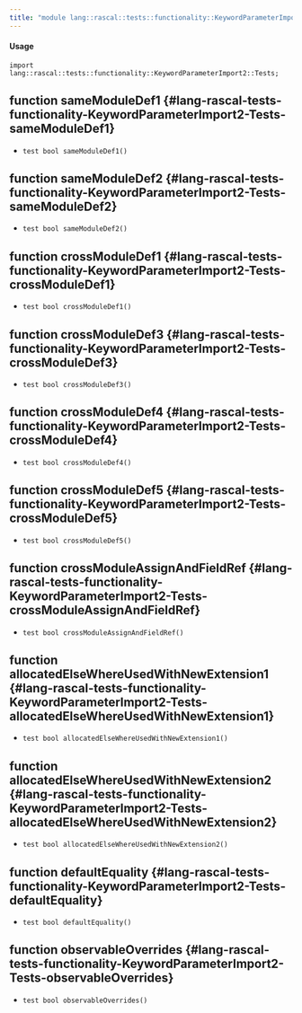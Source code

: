 ```yaml
---
title: "module lang::rascal::tests::functionality::KeywordParameterImport2::Tests"
---
```


#### Usage

`import lang::rascal::tests::functionality::KeywordParameterImport2::Tests;`


## function sameModuleDef1 {#lang-rascal-tests-functionality-KeywordParameterImport2-Tests-sameModuleDef1}

* ``test bool sameModuleDef1()``

## function sameModuleDef2 {#lang-rascal-tests-functionality-KeywordParameterImport2-Tests-sameModuleDef2}

* ``test bool sameModuleDef2()``

## function crossModuleDef1 {#lang-rascal-tests-functionality-KeywordParameterImport2-Tests-crossModuleDef1}

* ``test bool crossModuleDef1()``

## function crossModuleDef3 {#lang-rascal-tests-functionality-KeywordParameterImport2-Tests-crossModuleDef3}

* ``test bool crossModuleDef3()``

## function crossModuleDef4 {#lang-rascal-tests-functionality-KeywordParameterImport2-Tests-crossModuleDef4}

* ``test bool crossModuleDef4()``

## function crossModuleDef5 {#lang-rascal-tests-functionality-KeywordParameterImport2-Tests-crossModuleDef5}

* ``test bool crossModuleDef5()``

## function crossModuleAssignAndFieldRef {#lang-rascal-tests-functionality-KeywordParameterImport2-Tests-crossModuleAssignAndFieldRef}

* ``test bool crossModuleAssignAndFieldRef()``

## function allocatedElseWhereUsedWithNewExtension1 {#lang-rascal-tests-functionality-KeywordParameterImport2-Tests-allocatedElseWhereUsedWithNewExtension1}

* ``test bool allocatedElseWhereUsedWithNewExtension1()``

## function allocatedElseWhereUsedWithNewExtension2 {#lang-rascal-tests-functionality-KeywordParameterImport2-Tests-allocatedElseWhereUsedWithNewExtension2}

* ``test bool allocatedElseWhereUsedWithNewExtension2()``

## function defaultEquality {#lang-rascal-tests-functionality-KeywordParameterImport2-Tests-defaultEquality}

* ``test bool defaultEquality()``

## function observableOverrides {#lang-rascal-tests-functionality-KeywordParameterImport2-Tests-observableOverrides}

* ``test bool observableOverrides()``

